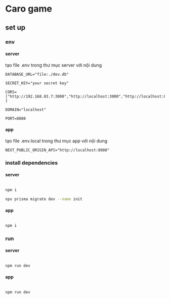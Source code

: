 # Caro game

## set up

### env

#### server

tạo file .env trong thư mục server với nội dung

```
DATABASE_URL="file:./dev.db"

SECRET_KEY="your secret key"

CORS=["http://192.168.83.7:3000","http://localhost:3000","http://localhost:8080" ]

DOMAIN="localhost"

PORT=8080
```

#### app

tạo file .env.local trong thư mục app với nội dung

```
NEXT_PUBLIC_ORIGIN_API="http://localhost:8080"
```

### install dependencies

#### server

```bash

npm i

npx prisma migrate dev --name init
```

#### app

```bash

npm i
```

### run

#### server

```bash

npm run dev
```

#### app

```bash

npm run dev
```
